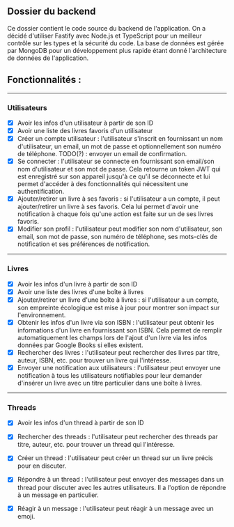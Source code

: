 ## Dossier du backend

Ce dossier contient le code source du backend de l'application. On a décidé d'utiliser Fastify avec Node.js et TypeScript pour un meilleur contrôle sur les types et la sécurité du code. La base de données est gérée par MongoDB pour un développement plus rapide étant donné l'architecture de données de l'application.

## Fonctionnalités :
* * *
### Utilisateurs
- [x] Avoir les infos d'un utilisateur à partir de son ID
- [x] Avoir une liste des livres favoris d'un utilisateur
- [x] Créer un compte utilisateur : l'utilisateur s'inscrit en fournissant un nom d'utilisateur, un email, un mot de passe et optionnellement son numéro de téléphone. TODO(?) : envoyer un email de confirmation.
- [x] Se connecter : l'utilisateur se connecte en fournissant son email/son nom d'utilisateur et son mot de passe. Cela retourne un token JWT qui est enregistré sur son appareil jusqu'à ce qu'il se déconnecte et lui permet d'accéder à des fonctionnalités qui nécessitent une authentification.
- [x] Ajouter/retirer un livre à ses favoris : si l'utilisateur a un compte, il peut ajouter/retirer un livre à ses favoris. Cela lui permet d'avoir une notification à chaque fois qu'une action est faite sur un de ses livres favoris.
- [x] Modifier son profil : l'utilisateur peut modifier son nom d'utilisateur, son email, son mot de passe, son numéro de téléphone, ses mots-clés de notification et ses préférences de notification.

* * *
### Livres
- [x] Avoir les infos d'un livre à partir de son ID
- [x] Avoir une liste des livres d'une boîte à livres
- [x] Ajouter/retirer un livre d'une boîte à livres : si l'utilisateur a un compte, son empreinte écologique est mise à jour pour montrer son impact sur l'environnement.
- [x] Obtenir les infos d'un livre via son ISBN : l'utilisateur peut obtenir les informations d'un livre en fournissant son ISBN. Cela permet de remplir automatiquement les champs lors de l'ajout d'un livre via les infos données par Google Books si elles existent.
- [x] Rechercher des livres : l'utilisateur peut rechercher des livres par titre, auteur, ISBN, etc. pour trouver un livre qui l'intéresse.
- [x] Envoyer une notification aux utilisateurs : l'utilisateur peut envoyer une notification à tous les utilisateurs notifiables pour leur demander d'insérer un livre avec un titre particulier dans une boîte à livres.

* * *
### Threads
- [x] Avoir les infos d'un thread à partir de son ID
- [x] Rechercher des threads : l'utilisateur peut rechercher des threads par titre, auteur, etc. pour trouver un thread qui l'intéresse.
- [x] Créer un thread : l'utilisateur peut créer un thread sur un livre précis pour en discuter.
- [x] Répondre à un thread : l'utilisateur peut envoyer des messages dans un thread pour discuter avec les autres utilisateurs. Il a l'option de répondre à un message en particulier.
- [x] Réagir à un message : l'utilisateur peut réagir à un message avec un emoji.




